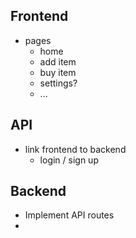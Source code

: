 
## Frontend
- pages
  - home
  - add item
  - buy item
  - settings?
  - ...


## API
- link frontend to backend
  - login / sign up


## Backend
- Implement API routes
- 

